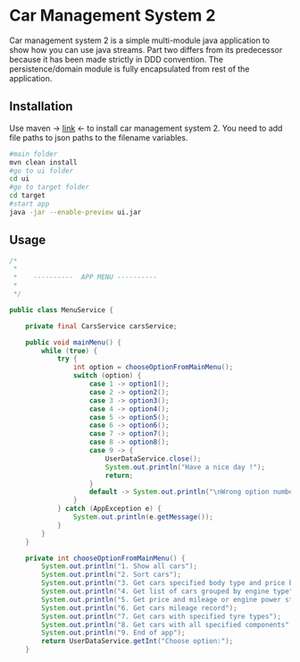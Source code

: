 # Car Management System 2

Car management system 2 is a simple multi-module java application to show how you can use java streams. Part two
differs from its predecessor because it has been made strictly in DDD convention. The persistence/domain module is fully
encapsulated from rest of the application.

## Installation

Use maven -> [link](https://maven.apache.org/download.cgi) <- to install car management system 2. You need to add file paths to json paths to the filename variables.

```bash
#main folder
mvn clean install
#go to ui folder 
cd ui
#go to target folder
cd target
#start app
java -jar --enable-preview ui.jar
```

## Usage

```java
/*
 *
 *    ----------  APP MENU ----------
 *
 */

public class MenuService {

    private final CarsService carsService;

    public void mainMenu() {
        while (true) {
            try {
                int option = chooseOptionFromMainMenu();
                switch (option) {
                    case 1 -> option1();
                    case 2 -> option2();
                    case 3 -> option3();
                    case 4 -> option4();
                    case 5 -> option5();
                    case 6 -> option6();
                    case 7 -> option7();
                    case 8 -> option8();
                    case 9 -> {
                        UserDataService.close();
                        System.out.println("Have a nice day !");
                        return;
                    }
                    default -> System.out.println("\nWrong option number\n");
                }
            } catch (AppException e) {
                System.out.println(e.getMessage());
            }
        }
    }

    private int chooseOptionFromMainMenu() {
        System.out.println("1. Show all cars");
        System.out.println("2. Sort cars");
        System.out.println("3. Get cars specified body type and price between");
        System.out.println("4. Get list of cars grouped by engine type");
        System.out.println("5. Get price and mileage or engine power statistics of cars");
        System.out.println("6. Get cars mileage record");
        System.out.println("7. Get cars with specified tyre types");
        System.out.println("8. Get cars with all specified components");
        System.out.println("9. End of app");
        return UserDataService.getInt("Choose option:");
    }




```
